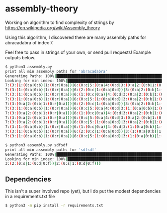 # assembly-theory
Working on algorithm to find complexity of strings by https://en.wikipedia.org/wiki/Assembly_theory

Using this algorithm, I discovered there are many assembly paths for abracadabra of index 7.

Feel free to pass in strings of your own, or send pull requests! Example outputs below.

```bash
$ python3 assembly.py
print all min assembly paths for 'abracadabra'
Generating Paths: 100%|█████████████████████████████████████████████████████████| 10/10 [00:00<00:00, 114.11it/s]
Looking for min index: 100%|████████████████████████████████████████████████| 210/210 [00:00<00:00, 23278.90it/s]
7:(3:(1:(0:a|0:b)|1:(0:r|0:a))|6:(0:c|5:(0:a|4:(0:d|3:(0:a|2:(0:b|1:(0:r|0:a)))))))
7:(3:(1:(0:a|0:b)|1:(0:r|0:a))|6:(2:(0:c|1:(0:a|0:d))|3:(0:a|2:(0:b|1:(0:r|0:a)))))
7:(3:(1:(0:a|0:b)|1:(0:r|0:a))|6:(1:(0:c|0:a)|4:(0:d|3:(0:a|2:(0:b|1:(0:r|0:a))))))
7:(3:(1:(0:a|0:b)|1:(0:r|0:a))|6:(0:c|5:(1:(0:a|0:d)|3:(0:a|2:(0:b|1:(0:r|0:a))))))
7:(3:(0:a|2:(0:b|1:(0:r|0:a)))|6:(2:(0:c|1:(0:a|0:d))|3:(0:a|2:(0:b|1:(0:r|0:a)))))
7:(3:(1:(0:a|0:b)|1:(0:r|0:a))|6:(0:c|5:(0:a|4:(0:d|3:(1:(0:a|0:b)|1:(0:r|0:a))))))
7:(3:(0:a|2:(0:b|1:(0:r|0:a)))|6:(1:(0:c|0:a)|4:(0:d|3:(0:a|2:(0:b|1:(0:r|0:a))))))
7:(3:(0:a|2:(0:b|1:(0:r|0:a)))|6:(0:c|5:(0:a|4:(0:d|3:(0:a|2:(0:b|1:(0:r|0:a)))))))
7:(3:(0:a|2:(0:b|1:(0:r|0:a)))|6:(0:c|5:(1:(0:a|0:d)|3:(0:a|2:(0:b|1:(0:r|0:a))))))
7:(3:(1:(0:a|0:b)|1:(0:r|0:a))|6:(1:(0:c|0:a)|4:(0:d|3:(1:(0:a|0:b)|1:(0:r|0:a)))))
7:(3:(1:(0:a|0:b)|1:(0:r|0:a))|6:(2:(0:c|1:(0:a|0:d))|3:(1:(0:a|0:b)|1:(0:r|0:a))))
7:(3:(1:(0:a|0:b)|1:(0:r|0:a))|6:(0:c|5:(1:(0:a|0:d)|3:(1:(0:a|0:b)|1:(0:r|0:a)))))

$ python3 assembly.py sdfsdf
print all min assembly paths for 'sdfsdf'
Generating Paths: 100%|█████████████████████████████████████████████████████████████████████████████████████████████████████████████████████████| 5/5 [00:00<00:00, 4778.20it/s]
Looking for min index: 100%|███████████████████████████████████████████████████████████████████████████████████████████████████████████████████| 6/6 [00:00<00:00, 35696.20it/s]
3:(2:(0:s|1:(0:d|0:f))|2:(0:s|1:(0:d|0:f)))
```

## Dependencies

This isn't a super involved repo (yet), but I do put the modest dependencies in a requirements.txt file

```bash
$ python3 -m pip install -r requirements.txt
```

